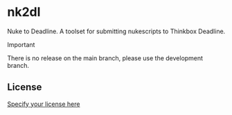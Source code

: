 # nk2dl
Nuke to Deadline. A toolset for submitting nukescripts to Thinkbox Deadline.

> [!IMPORTANT]
There is no release on the main branch, please use the development branch.

## License

[Specify your license here](./LICENSE)
